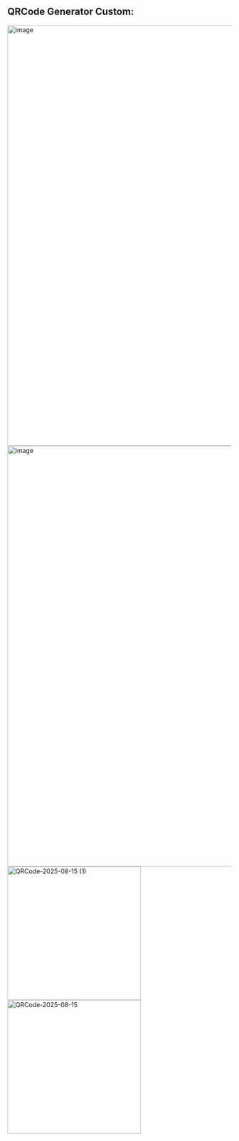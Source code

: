 ## QRCode Generator Custom:

<img width="1920" height="945" alt="image" src="https://github.com/user-attachments/assets/d06835e5-6cb8-4d57-bbe2-56089ce79e63" />
<img width="1920" height="945" alt="image" src="https://github.com/user-attachments/assets/2a49a626-4a58-48d1-951e-446f6ab60c26" />

<img width="300" height="300" alt="QRCode-2025-08-15 (1)" src="https://github.com/user-attachments/assets/73171f34-d4b5-4a59-bbe2-f94c68af2377" />
<img width="300" height="300" alt="QRCode-2025-08-15" src="https://github.com/user-attachments/assets/53987e72-c6db-424c-b2a9-bedc4f98ff3d" />
